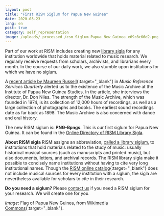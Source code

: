 ```yaml
---
layout: post
title: "First RISM Siglum for Papua New Guinea"
date: 2020-03-23
lang: en
post: true
category: self_representation
image: /uploads/_processed_/csm_Siglum_Papua_New_Guinea_e69c8c66d2.png
---
```



Part of our work at RISM includes creating new [library sigla](/sigla.html "Opens internal link in current window") for any institution worldwide that holds material related to music research. We regularly receive requests from scholars, archivists, and librarians every month. In the course of our daily work, we also stumble upon institutions for which we have no siglum.

A [recent article by Maureen Russell](https://www.tandfonline.com/toc/wmus20/22/4?nav=tocList){:target="_blank"} in _Music Reference Services Quarterly_ alerted us to the existence of the Music Archive at the Institute of Papua New Guinea Studies. In the article, she interviews the director, Dr. Don Niles. The strength of the Music Archive, which was founded in 1974, is its collection of 12,000 hours of recordings, as well as a large collection of photographs and books. The earliest sound recordings date as far back as 1898. The Music Archive is also concerned with dance and oral history.

The new RISM siglum is: **PNG-Bpngs**. This is our first siglum for Papua New Guinea. It can be found in the [Online Directory of RISM Library Sigla](/sigla.html "Opens internal link in current window").


**About RISM sigla**
RISM assigns an abbreviation, [called a library siglum](/sigla/about-sigla.html "Opens internal link in current window"), to institutions that hold materials related to the study of music: usually historical musical sources (such as manuscripts and printed music), but also documents, letters, and archival records. The RISM library sigla make it possible to concisely name institutions without having to cite very long institutional names. Though the [RISM online catalog](https://opac.rism.info/){:target="_blank"} does not include musical sources for every institution with a siglum, the sigla are nevertheless available for scholars to cite in their research.


**Do you need a siglum?**
Please [contact us](mailto:contact@rism.info "Opens window for sending email") if you need a RISM siglum for your research. We will create one for you.



_Image_: Flag of Papua New Guinea, from [Wikimedia Commons](https://commons.wikimedia.org/wiki/File:Flag_of_Papua_New_Guinea.svg){:target="_blank"}.



<script type="text/javascript">var switchTo5x=true;</script><script type="text/javascript" src="http://w.sharethis.com/button/buttons.js"></script><script type="text/javascript">stLight.options({publisher: "9b601438-1ce1-49d8-bfd7-9cff5df54c17", doNotHash: false, doNotCopy: false, hashAddressBar: false});</script>


